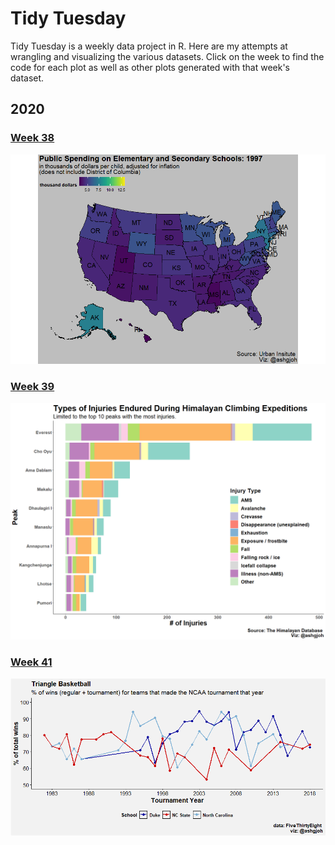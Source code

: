 # Tidy Tuesday
Tidy Tuesday is a weekly data project in R. Here are my attempts at wrangling and visualizing the various datasets. Click on the week to find the code for each plot as well as other plots generated with that week's dataset. 

## 2020

### [Week 38](https://github.com/ashlyngjohnson/tidytuesday/blob/master/2020_Week38/200915_tidytuesday.md)
![alt text](https://github.com/ashlyngjohnson/tidytuesday/blob/master/2020_Week38/kids_school_spending_noDC.gif)   

### [Week 39](https://github.com/ashlyngjohnson/tidytuesday/blob/master/2020_Week39/200922_tidytuesday.md)
![alt text](https://github.com/ashlyngjohnson/tidytuesday/blob/master/2020_Week39/200922_tidytuesday_files/figure-gfm/injury%20figure-1.png)

### [Week 41](https://github.com/ashlyngjohnson/tidytuesday/blob/master/2020_Week41/201006_tidytuesday.md)
![alt text](https://github.com/ashlyngjohnson/tidytuesday/blob/master/2020_Week41/201006_tidytuesday_files/figure-gfm/final%20plot-1.png)
